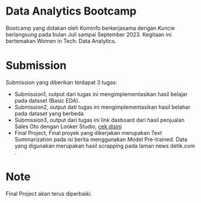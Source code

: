 # Data Analytics Bootcamp
Bootcamp yang didakan oleh Kominfo berkerjasama dengan Kuncie berlangsung pada bulan Juli sampai September 2023. Kegitaan ini bertemakan Women in Tech: Data Analytics. 

# Submission
Submission yang diberikan terdapat 3 tugas:
- Submission1, output dari tugas ini mengimplementasikan hasil belajar pada dataset (Basic EDA).
- Submission2, output dati tugas ini mengimplementasikan hasil belahar pada dataset yang berbeda 
- Submission3, output dari tugas ini link dasboard dari hasil penjualan Sales Oto dengan Looker Studio, [cek disini](https://lookerstudio.google.com/reporting/c0a3e920-adc2-4720-ac8d-f5fa4d88da5c)
- Final Project, Final proyek yang dikerjakan merupakan Text Summarization pada isi berita menggunakan Model Pre-trained. Data yang digunakan merupakan hasil scrapping pada laman news detik.com .

# Note
Final Project akan terus diperbaiki.